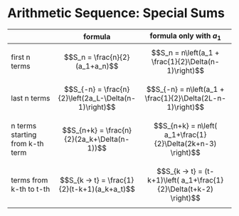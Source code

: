 # Arithmetic Sequence: Special Sums

| | formula | formula only with $a_1$ |
|--|--|--|
| first n terms | $$S_n = \frac{n}{2}(a_1+a_n)$$ | $$S_n = n\left(a_1 + \frac{1}{2}\Delta(n-1)\right)$$ |
| last n terms | $$S_{-n} = \frac{n}{2}\left(2a_L-\Delta(n-1)\right)$$ | $$S_{-n} = n\left(a_1 + \frac{1}{2}\Delta(2L-n-1)\right)$$ |
| n terms starting from k-th term | $$S_{n+k} = \frac{n}{2}(2a_k+\Delta(n-1))$$ | $$S_{n+k} = n\left( a_1+\frac{1}{2}\Delta(2k+n-3) \right)$$ |
| terms from k-th to t-th | $$S_{k → t} = \frac{1}{2}(t-k+1)(a_k+a_t)$$ | $$S_{k → t} = (t-k+1)\left( a_1+\frac{1}{2}\Delta(t+k-2) \right)$$ |
